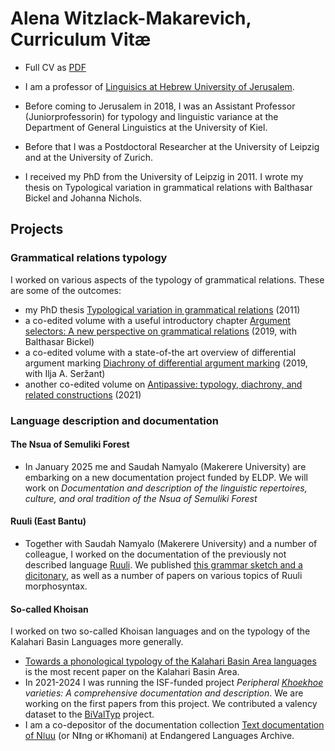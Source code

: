 # Alena Witzlack-Makarevich, Curriculum Vitæ
* Full CV as [PDF](https://github.com/alenawitzlack/CV/blob/main/Witzlack2024CV.pdf)

* I am a professor of [Linguisics at Hebrew University of Jerusalem](https://en.linguistics.huji.ac.il/). 
* Before coming to Jerusalem in 2018, I was an Assistant Professor (Juniorprofessorin) for typology and linguistic variance at the Department of General Linguistics at the University of Kiel.
* Before that I was a Postdoctoral Researcher at the University of Leipzig and at the University of Zurich.
* I received my PhD from the University of Leipzig in 2011. I wrote my thesis on Typological variation in grammatical relations with Balthasar Bickel and Johanna Nichols.
    
## Projects
### Grammatical relations typology
I worked on various aspects of the typology of grammatical relations. These are some of the outcomes:
* my PhD thesis [Typological variation in grammatical relations](https://zenodo.org/records/4191665) (2011)
* a co-edited volume with a useful introductory chapter  [Argument selectors: A new perspective on grammatical relations](https://benjamins.com/catalog/tsl.123) (2019, with Balthasar Bickel)
* a co-edited volume with a state-of-the art overview of differential argument marking [Diachrony of differential argument marking](https://www.langsci-press.org/catalog/book/173) (2019, with Ilja A. Seržant)
* another co-edited volume on [Antipassive: typology, diachrony, and related constructions](https://benjamins.com/catalog/tsl.130) (2021)

### Language description and documentation
#### The Nsua of Semuliki Forest
* In January 2025 me and Saudah Namyalo (Makerere University) are embarking on a new documentation project funded by ELDP. We will work on _Documentation and description of the linguistic repertoires, culture, and oral tradition of the Nsua of Semuliki Forest_

#### Ruuli (East Bantu)
* Together with Saudah Namyalo (Makerere University) and a number of colleague, I worked on the documentation of the previously not described language [Ruuli](https://www.elararchive.org/dk0089). We published [this grammar sketch and a dicitonary](https://langsci-press.org/catalog/book/326), as well as a number of papers on various topics of Ruuli morphosyntax.
  
#### So-called Khoisan
I worked on two so-called Khoisan languages and on the typology of the Kalahari Basin Languages more generally.
* [Towards a phonological typology of the Kalahari Basin Area languages](https://www.degruyter.com/document/doi/10.1515/lingty-2022-0047/html?lang=en) is the most recent paper on the Kalahari Basin Area.
* In 2021-2024 I was running the ISF-funded project _Peripheral [Khoekhoe](https://glottolog.org/resource/languoid/id/khoe1242) varieties: A comprehensive documentation and description_. We are working on the first papers from this project. We contributed a valency dataset to the [BiValTyp](https://www.bivaltyp.info/languages/descriptions/Khoekhoe.html) project.
* I am a co-depositor of the documentation collection [Text documentation of Nǀuu](https://www.elararchive.org/uncategorized/SO_6a3f1361-78ed-4830-b166-ec84c6c47da8/) (or Nǁng or ǂKhomani) at Endangered Languages Archive.


